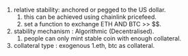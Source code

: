 1. relative stability: anchored or pegged to the US dollar.
   1. this can be achieved using chainlink pricefeed.
   2. set a function to exchange ETH AND BTC >> $$.
2. stability mechanism : Algorithmic (Decentralised).
   1. people can only mint stable coin with enough collateral.
3. collateral type : exogenous
   1.eth, btc as collateral.
